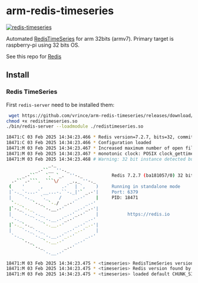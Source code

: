 # arm-redis-timeseries

[![redis-timeseries](https://github.com/vrince/arm-redis-timeseries/actions/workflows/redis-timeseries.yml/badge.svg)](https://github.com/vrince/arm-redis-stack/actions/workflows/redis-timeseries.yml)

Automated [RedisTimeSeries](https://github.com/RedisTimeSeries/RedisTimeSeries) for arm 32bits (armv7). Primary target is raspberry-pi using 32 bits OS.

See this repo for [Redis](https://github.com/vrince/arm-redis)

## Install

### Redis TimeSeries

First `redis-server` need to be installed them:

```bash
 wget https://github.com/vrince/arm-redis-timeseries/releases/download/v1.12.5/redistimeseries-armv7-bullseye-v1.12.5.so -O redistimeseries.so
chmod +x redistimeseries.so 
./bin/redis-server --loadmodule ./redistimeseries.so
```

```bash
18471:C 03 Feb 2025 14:34:23.466 * Redis version=7.2.7, bits=32, commit=ba181057, modified=0, pid=18471, just started
18471:C 03 Feb 2025 14:34:23.466 * Configuration loaded
18471:M 03 Feb 2025 14:34:23.467 * Increased maximum number of open files to 10032 (it was originally set to 1024).
18471:M 03 Feb 2025 14:34:23.467 * monotonic clock: POSIX clock_gettime
18471:M 03 Feb 2025 14:34:23.468 # Warning: 32 bit instance detected but no memory limit set. Setting 3 GB maxmemory limit with 'noeviction' policy now.
                _._                                                  
           _.-``__ ''-._                                             
      _.-``    `.  `_.  ''-._           Redis 7.2.7 (ba181057/0) 32 bit
  .-`` .-```.  ```\/    _.,_ ''-._                                  
 (    '      ,       .-`  | `,    )     Running in standalone mode
 |`-._`-...-` __...-.``-._|'` _.-'|     Port: 6379
 |    `-._   `._    /     _.-'    |     PID: 18471
  `-._    `-._  `-./  _.-'    _.-'                                   
 |`-._`-._    `-.__.-'    _.-'_.-'|                                  
 |    `-._`-._        _.-'_.-'    |           https://redis.io       
  `-._    `-._`-.__.-'_.-'    _.-'                                   
 |`-._`-._    `-.__.-'    _.-'_.-'|                                  
 |    `-._`-._        _.-'_.-'    |                                  
  `-._    `-._`-.__.-'_.-'    _.-'                                   
      `-._    `-.__.-'    _.-'                                       
          `-._        _.-'                                           
              `-.__.-'                                               

18471:M 03 Feb 2025 14:34:23.475 * <timeseries> RedisTimeSeries version 11205, git_sha=c0311e65891c3319e390370fe4d4532847c5b1e7
18471:M 03 Feb 2025 14:34:23.475 * <timeseries> Redis version found by RedisTimeSeries : 7.2.7 - oss
18471:M 03 Feb 2025 14:34:23.475 * <timeseries> loaded default CHUNK_SIZE_BYTES policy: 4096
```
